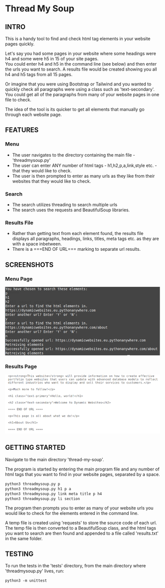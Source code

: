 # Thread My Soup

## INTRO
This is a handy tool to find and check html tag elements in your website pages quickly.  

Let's say you had some pages in your website where some headings were h4 and some were h5 in 15 of your site pages.  
You could enter h4 and h5 in the command line (see below) and then enter the urls you want to search. A results file would be created showing you all h4 and h5 tags from all 15 pages. 

Or imagine that you were using Bootstrap or Tailwind and you wanted to quickly check all paragraphs were using a class such as 'text-secondary'. You could get all of the paragraphs from many of your website pages in one file to check.

The idea of the tool is its quicker to get all elements that manually go through each website page.

## FEATURES
### Menu
- The user navigates to the directory containing the main file - 'threadmysoup.py'
- The user can enter ANY number of html tags - h1,h2,p,a,link,style etc. - that they would like to check.
- The user is then prompted to enter as many urls as they like from their websites that they would like to check.

### Search
- The search utilizes threading to search multiple urls
- The search uses the requests and BeautifulSoup libraries.

### Results File
- Rather than getting text from each element found, the results file displays all paragraphs, headings, links, titles, meta tags etc. as they are with a space inbetween.
- There is a ===END OF URL=== marking to separate url results.

## SCREENSHOTS

### Menu Page

![menupage](https://github.com/richardgourley/thread-my-soup/blob/main/screenshots/threadmysoupmenu.png)

### Results Page

![resultspage](https://github.com/richardgourley/thread-my-soup/blob/main/screenshots/threadmysoupresults.png)

## GETTING STARTED
Navigate to the main directory 'thread-my-soup'.

The program is started by entering the main program file and any number of html tags that you want to find in your website pages, separated by a space.
```
python3 threadmysoup.py p
python3 threadmysoup.py h1 p a
python3 threadmysoup.py link meta title p h4
python3 threadmysoup.py li section
```
The program then prompts you to enter as many of your website urls you would like to check for the elements entered in the command line.

A temp file is created using 'requests' to store the source code of each url. The temp file is then converted to a BeautifulSoup class, and the html tags you want to search are then found and appended to a file called 'results.txt' in the same folder.

## TESTING
To run the tests in the 'tests' directory, from the main directory where 'threadmysoup.py' lives, run:
```
python3 -m unittest
```


